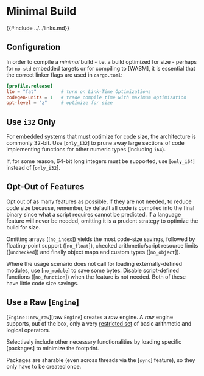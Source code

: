 Minimal Build
=============

{{#include ../../links.md}}

Configuration
-------------

In order to compile a _minimal_ build - i.e. a build optimized for size - perhaps for `no-std` embedded targets or for
compiling to [WASM], it is essential that the correct linker flags are used in `cargo.toml`:

```toml
[profile.release]
lto = "fat"         # turn on Link-Time Optimizations
codegen-units = 1   # trade compile time with maximum optimization
opt-level = "z"     # optimize for size
```


Use `i32` Only
--------------

For embedded systems that must optimize for code size, the architecture is commonly 32-bit.
Use [`only_i32`] to prune away large sections of code implementing functions for other numeric types
(including `i64`).

If, for some reason, 64-bit long integers must be supported, use [`only_i64`] instead of [`only_i32`].


Opt-Out of Features
------------------

Opt out of as many features as possible, if they are not needed, to reduce code size because, remember, by default
all code is compiled into the final binary since what a script requires cannot be predicted.
If a language feature will never be needed, omitting it is a prudent strategy to optimize the build for size.

Omitting arrays ([`no_index`]) yields the most code-size savings, followed by floating-point support
([`no_float`]), checked arithmetic/script resource limits ([`unchecked`]) and finally object maps and custom types ([`no_object`]).

Where the usage scenario does not call for loading externally-defined modules, use [`no_module`] to save some bytes.
Disable script-defined functions ([`no_function`]) when the feature is not needed.
Both of these have little code size savings.


Use a Raw [`Engine`]
-------------------

[`Engine::new_raw`][raw `Engine`] creates a _raw_ engine.
A _raw_ engine supports, out of the box, only a very [restricted set]({{rootUrl}}/engine/raw.md#built-in-operators)
of basic arithmetic and logical operators.

Selectively include other necessary functionalities by loading specific [packages] to minimize the footprint.

Packages are sharable (even across threads via the [`sync`] feature), so they only have to be created once.
